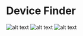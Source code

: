 # Device Finder
![alt text](https://is2-ssl.mzstatic.com/image/thumb/PurpleSource124/v4/9d/f0/bb/9df0bb96-51c9-efee-07a9-c6a46d067c1d/b49b0480-b68f-4602-a652-7338b0c4dacb_X_-_3.jpg/230x0w.webp)
![alt text](https://is3-ssl.mzstatic.com/image/thumb/PurpleSource124/v4/44/3d/c9/443dc91a-dbf7-b2b9-1ed9-b6678e747c0f/7aeeb505-1046-4d56-a2bd-aadf238856ad_X_-_1.jpg/460x0w.webp)
![alt text](https://is3-ssl.mzstatic.com/image/thumb/PurpleSource124/v4/44/3d/c9/443dc91a-dbf7-b2b9-1ed9-b6678e747c0f/7aeeb505-1046-4d56-a2bd-aadf238856ad_X_-_1.jpg/460x0w.webp)
